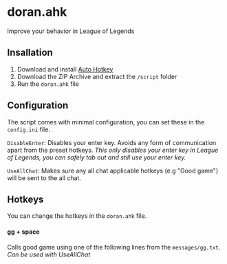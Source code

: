 # doran.ahk
Improve your behavior in League of Legends

## Insallation
1. Download and install [Auto Hotkey](https://autohotkey.com/) 
2. Download the ZIP Archive and extract the `/script` folder
3. Run the `doran.ahk` file

## Configuration
The script comes with minimal configuration, you can set these in the `config.ini` file.

`DisableEnter`: Disables your enter key. Avoids any form of communication apart from the preset hotkeys.
_This only disables your enter key in League of Legends, you can safely tab out and still use your enter key._

`UseAllChat`: Makes sure any all chat applicable hotkeys (e.g "Good game") will be sent to the all chat.

## Hotkeys

You can change the hotkeys in the `doran.ahk` file.

#### gg + space
Calls good game using one of the following lines from the `messages/gg.txt`.
_Can be used with UseAllChat_